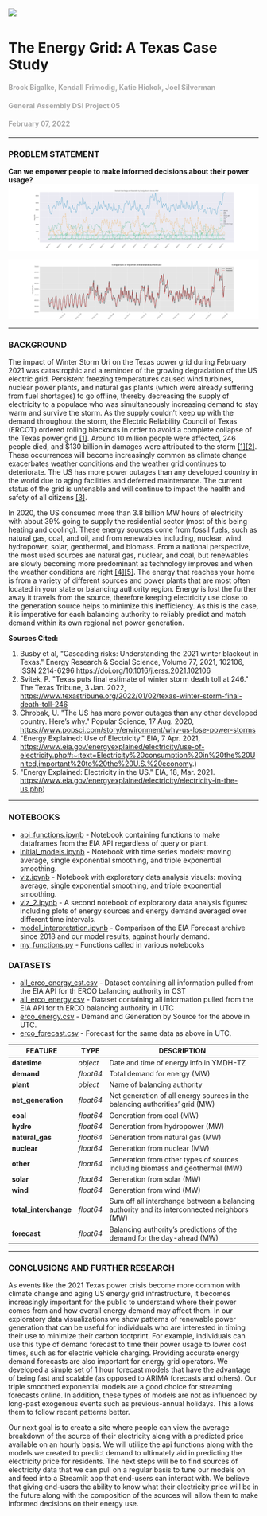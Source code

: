 # ![](https://ga-dash.s3.amazonaws.com/production/assets/logo-9f88ae6c9c3871690e33280fcf557f33.png) 

# The Energy Grid: A Texas Case Study
#### <font color='darkgray'>Brock Bigalke, Kendall Frimodig, Katie Hickok, Joel Silverman</font>
#### <font color='darkgray'>General Assembly DSI Project 05</font>
#### <font color='darkgray'>February 07, 2022</font>
---

### PROBLEM STATEMENT

**Can we empower people to make informed decisions about their power usage?**
<br>
<img src="./output/Demand Interchange and Generation by Energy Source January 2022.png"> 
     
<img src="./output/comparing_ourmodel_demand_forecast1.png"> 

---

### BACKGROUND
The impact of Winter Storm Uri on the Texas power grid during February 2021 was catastrophic and a reminder of the growing degradation of the US electric grid. Persistent freezing temperatures caused wind turbines, nuclear power plants, and natural gas plants (which were already suffering from fuel shortages) to go offline, thereby decreasing the supply of electricity to a populace who was simultaneously increasing demand to stay warm and survive the storm. As the supply couldn’t keep up with the demand throughout the storm, the Electric Reliability Council of Texas (ERCOT) ordered rolling blackouts in order to avoid a complete collapse of the Texas power grid [[1]](#sources_cited). Around 10 million people were affected, 246 people died, and $130 billion in damages were attributed to the storm [[1]](#sources_cited)[[2]](#sources_cited). These occurrences will become increasingly common as climate change exacerbates weather conditions and the weather grid continues to deteriorate. The US has more power outages than any developed country in the world due to aging facilities and deferred maintenance. The current status of the grid is untenable and will continue to impact the health and safety of all citizens [[3]](#sources_cited). 
<br> 

In 2020, the US consumed more than 3.8 billion MW hours of electricity with about 39% going to supply the residential sector (most of this being heating and cooling). These energy sources come from fossil fuels, such as natural gas, coal, and oil, and from renewables including, nuclear, wind, hydropower, solar, geothermal, and biomass. From a national perspective, the most used sources are natural gas, nuclear, and coal, but renewables are slowly becoming more predominant as technology improves and when the weather conditions are right [[4]](#sources_cited)[[5]](#sources_cited). The energy that reaches your home is from a variety of different sources and power plants that are most often located in your state or balancing authority region. Energy is lost the further away it travels from the source, therefore keeping electricity use close to the generation source helps to minimize this inefficiency. As this is the case, it is imperative for each balancing authority to reliably predict and match demand within its own regional net power generation.


<a id='sources_cited'></a>
**Sources Cited:** <br>
1. Busby et al, "Cascading risks: Understanding the 2021 winter blackout in Texas." Energy Research & Social Science, Volume 77, 2021, 102106, ISSN 2214-6296 https://doi.org/10.1016/j.erss.2021.102106 <br>
2. Svitek, P. "Texas puts final estimate of winter storm death toll at 246." The Texas Tribune, 3 Jan. 2022, https://www.texastribune.org/2022/01/02/texas-winter-storm-final-death-toll-246 <br>
3. Chrobak, U. "The US has more power outages than any other developed country. Here’s why." Popular Science, 17 Aug. 2020, https://www.popsci.com/story/environment/why-us-lose-power-storms <br>
4. "Energy Explained: Use of Electricity." EIA, 7 Apr. 2021,  https://www.eia.gov/energyexplained/electricity/use-of-electricity.php#:~:text=Electricity%20consumption%20in%20the%20United,important%20to%20the%20U.S.%20economy.) <br>
5. "Energy Explained: Electricity in the US." EIA, 18, Mar. 2021. https://www.eia.gov/energyexplained/electricity/electricity-in-the-us.php) <br>


---

### NOTEBOOKS 

* [api_functions.ipynb](./notebooks/api_functions.ipynb) - Notebook containing functions to make dataframes from the EIA API regardless of query or plant.
* [initial_models.ipynb](./notebooks/initial_models.ipynb) - Notebook with time series models: moving average, single exponential smoothing, and triple exponential smoothing. 
* [viz.ipynb](./notebooks/viz.ipynb) - Notebook with exploratory data analysis visuals: moving average, single exponential smoothing, and triple exponential smoothing. 
* [viz_2.ipynb](./notebooks/viz_2.ipynb) - A second notebook of exploratory data analysis figures: including plots of energy sources and energy demand averaged over different time intervals.   
* [model_interpretation.ipynb](./notebooks/model_interpretation.ipynb) - Comparison of the EIA Forecast archive since 2018 and our model results, against hourly demand.
* [my_functions.py](./notebooks/my_functions.py) - Functions called in various notebooks

### DATASETS

* [all_erco_energy_cst.csv](./data/all_erco_energy_cst.csv) - Dataset containing all information pulled from the EIA API for th ERCO balancing authority in CST
* [all_erco_energy.csv](./data/all_erco_energy.csv) - Dataset containing all information pulled from the EIA API for th ERCO balancing authority in UTC
* [erco_energy.csv](./data/erco_energy.csv) - Demand and Generation by Source for the above in UTC.
* [erco_forecast.csv](./data/erco_forecast.csv) - Forecast for the same data as above in UTC.


|FEATURE|TYPE|DESCRIPTION|
|---|---|---|
|**datetime**|*object*|Date and time of energy info in YMDH-TZ| 
|**demand**|*float64*|Total demand for energy (MW)| 
|**plant**|*object*|Name of balancing authority| 
|**net_generation**|*float64*|Net generation of all energy sources in the balancing authorities’ grid (MW)| 
|**coal**|*float64*|Generation from coal (MW)| 
|**hydro**|*float64*|Generation from hydropower (MW)| 
|**natural_gas**|*float64*|Generation from natural gas (MW)| 
|**nuclear**|*float64*|Generation from nuclear (MW)| 
|**other**|*float64*|Generation from other types of sources including biomass and geothermal (MW)| 
|**solar**|*float64*|Generation from solar (MW)|
|**wind**|*float64*|Generation from wind (MW)| 
|**total_interchange**|*float64*|Sum off all interchange between a balancing authority and its interconnected neighbors (MW)| 
|**forecast**|*float64*|Balancing authority’s predictions of the demand for the day-ahead (MW)|
---

### CONCLUSIONS AND FURTHER RESEARCH
As events like the 2021 Texas power crisis become more common with climate change and aging US energy grid infrastructure, it becomes increasingly important for the public to understand where their power comes from and how overall energy demand may affect them. In our exploratory data visualizations we show patterns of renewable power generation that can be useful for individuals who are interested in timing their use to minimize their carbon footprint. For example, individuals can use this type of demand forecast to time their power usage to lower cost times, such as for electric vehicle charging. Providing accurate energy demand forecasts are also important for energy grid operators. We developed a simple set of 1 hour forecast models that have the advantage of being fast and scalable (as opposed to ARIMA forecasts and others). Our triple smoothed exponential models are a good choice for streaming forecasts online. In addition, these types of models are not as influenced by long-past exogenous events such as previous-annual holidays. This allows them to follow recent patterns better. 

Our next goal is to create a site where people can view the average breakdown of the source of their electricity along with a predicted price available on an hourly basis. We will utilize the api functions along with the models we created to predict demand to ultimately aid in predicting the electricity price for residents. The next steps will be to find sources of electricity data that we can pull on a regular basis to tune our models on and feed into a Streamlit app that end-users can interact with. We believe that giving end-users the ability to know what their electricity price will be in the future along with the composition of the sources will allow them to make informed decisions on their energy use.
